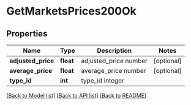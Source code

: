 # GetMarketsPrices200Ok

## Properties
Name | Type | Description | Notes
------------ | ------------- | ------------- | -------------
**adjusted_price** | **float** | adjusted_price number | [optional] 
**average_price** | **float** | average_price number | [optional] 
**type_id** | **int** | type_id integer | 

[[Back to Model list]](../README.md#documentation-for-models) [[Back to API list]](../README.md#documentation-for-api-endpoints) [[Back to README]](../README.md)



